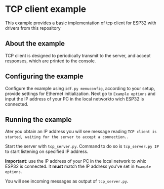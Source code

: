 # TCP client example

This example provides a basic implementation of tcp client for ESP32 with drivers from this repository

## About the example
TCP client is designed to periodically transmit to the server, and accept responses, which are printed to the console.

## Configuring the example
Configure the example using `idf.py menuconfig`, according to your setup, provide settings for Ethernet initialization. Next go to `Example options` and input the IP address of your PC in the local networkto wich ESP32 is connected. 

## Running the example

Ater you obtain an IP address you will see message reading `TCP client is started, waiting for the server to accept a connection.`. 

Start the server with `tcp_server.py`. Command to do so is `tcp_server.py IP` to start listening on specified IP address.

**Important**: use the IP address of your PC in the local network to whic ESP32 is connected. It **must** match the IP address you've set in `Example options`.


You will see incoming messages as output of `tcp_server.py`.